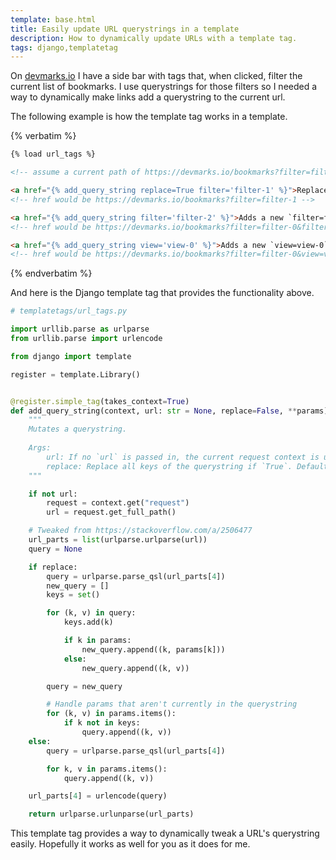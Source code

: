 ```yaml
---
template: base.html
title: Easily update URL querystrings in a template
description: How to dynamically update URLs with a template tag.
tags: django,templatetag
---
```


On [devmarks.io](https://devmarks.io) I have a side bar with tags that, when clicked, filter the current list of bookmarks. I use querystrings for those filters so I needed a way to dynamically make links add a querystring to the current url.

The following example is how the template tag works in a template.

{% verbatim %}

```html
{% load url_tags %}

<!-- assume a current path of https://devmarks.io/bookmarks?filter=filter-0 -->

<a href="{% add_query_string replace=True filter='filter-1' %}">Replaces the `filter` querystring with `filter=filter-1` on the current URL</a>
<!-- href would be https://devmarks.io/bookmarks?filter=filter-1 -->

<a href="{% add_query_string filter='filter-2' %}">Adds a new `filter=filter-2` querystring on the current URL</a>
<!-- href would be https://devmarks.io/bookmarks?filter=filter-0&filter=filter-1 -->

<a href="{% add_query_string view='view-0' %}">Adds a new `view=view-0` querystring on the current URL</a>
<!-- href would be https://devmarks.io/bookmarks?filter=filter-0&view=view-0 -->
```

{% endverbatim %}

And here is the Django template tag that provides the functionality above.

```python
# templatetags/url_tags.py

import urllib.parse as urlparse
from urllib.parse import urlencode

from django import template

register = template.Library()


@register.simple_tag(takes_context=True)
def add_query_string(context, url: str = None, replace=False, **params) -> str:
    """
    Mutates a querystring.
    
    Args:
        url: If no `url` is passed in, the current request context is used by default.
        replace: Replace all keys of the querystring if `True`. Defaults to `False`.
    """

    if not url:
        request = context.get("request")
        url = request.get_full_path()

    # Tweaked from https://stackoverflow.com/a/2506477
    url_parts = list(urlparse.urlparse(url))
    query = None

    if replace:
        query = urlparse.parse_qsl(url_parts[4])
        new_query = []
        keys = set()

        for (k, v) in query:
            keys.add(k)

            if k in params:
                new_query.append((k, params[k]))
            else:
                new_query.append((k, v))

        query = new_query

        # Handle params that aren't currently in the querystring
        for (k, v) in params.items():
            if k not in keys:
                query.append((k, v))
    else:
        query = urlparse.parse_qsl(url_parts[4])

        for k, v in params.items():
            query.append((k, v))

    url_parts[4] = urlencode(query)

    return urlparse.urlunparse(url_parts)
```

This template tag provides a way to dynamically tweak a URL's querystring easily. Hopefully it works as well for you as it does for me.
